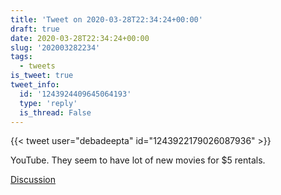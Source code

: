 ```yaml
---
title: 'Tweet on 2020-03-28T22:34:24+00:00'
draft: true
date: 2020-03-28T22:34:24+00:00
slug: '202003282234'
tags:
  - tweets
is_tweet: true
tweet_info:
  id: '1243924409645064193'
  type: 'reply'
  is_thread: False
---
```




{{< tweet user="debadeepta" id="1243922179026087936" >}}

YouTube. They seem to have lot of new movies for $5 rentals.

[Discussion](https://x.com/sytelus/status/1243924409645064193)
